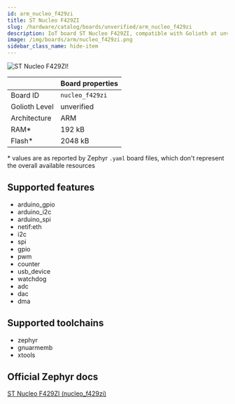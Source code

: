 ```yaml
---
id: arm_nucleo_f429zi
title: ST Nucleo F429ZI
slug: /hardware/catalog/boards/unverified/arm_nucleo_f429zi
description: IoT board ST Nucleo F429ZI, compatible with Golioth at unverified level.
image: /img/boards/arm/nucleo_f429zi.png
sidebar_class_name: hide-item
---
```


[//]: # (This is an auto-generated file, do not edit! Changes to it will be lost upon re-generation)

![ST Nucleo F429ZI!](/img/boards/arm/nucleo_f429zi.png "ST Nucleo F429ZI")

|                | Board properties     |
| -------------  | -------------------- |
| Board ID       | `nucleo_f429zi` |
| Golioth Level  | unverified       |
| Architecture   | ARM |
| RAM*           | 192 kB |
| Flash*         | 2048 kB |

\* values are as reported by Zephyr `.yaml` board files, which don't represent the overall available resources



## Supported features

* arduino_gpio
* arduino_i2c
* arduino_spi
* netif:eth
* i2c
* spi
* gpio
* pwm
* counter
* usb_device
* watchdog
* adc
* dac
* dma

## Supported toolchains

* zephyr
* gnuarmemb
* xtools

## Official Zephyr docs

[ST Nucleo F429ZI (nucleo_f429zi)](https://docs.zephyrproject.org/latest/boards/arm/nucleo_f429zi/doc/index.html)
